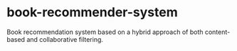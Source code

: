 # book-recommender-system
Book recommendation system based on a hybrid approach of both content-based and collaborative filtering.
